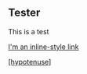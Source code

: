 ## Tester

This is a test

[I'm an inline-style link](javascript:window.lessonFunctions.tester();)

[[hypotenuse]]((tester,'Math/Geometry_1/Isosceles/base/simpleTest',#4f4))

